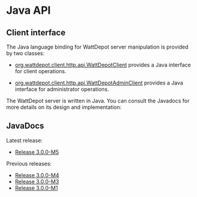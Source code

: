# Java API

## Client interface

The Java language binding for WattDepot server manipulation is provided by two classes:

  * [org.wattdepot.client.http.api.WattDepotClient](http://wattdepot.github.io/wattdepot/javadoc/3.0.0-M5/org/wattdepot/client/http/api/WattDepotClient.html) provides a Java interface for client operations.

  * [org.wattdepot.client.http.api.WattDepotAdminClient](http://wattdepot.github.io/wattdepot/javadoc/3.0.0-M5/org/wattdepot/client/http/api/WattDepotAdminClient.html) provides a Java interface for administrator operations.

The WattDepot server is written in Java. You can consult the Javadocs for more details on its design and implementation:

## JavaDocs

Latest release:

* [Release 3.0.0-M5](http://wattdepot.github.io/wattdepot/javadoc/3.0.0-M5/)

Previous releases:

* [Release 3.0.0-M4](http://wattdepot.github.io/wattdepot/javadoc/3.0.0-M4/)
* [Release 3.0.0-M3](http://wattdepot.github.io/wattdepot/javadoc/3.0.0-M3/)
* [Release 3.0.0-M1](http://wattdepot.github.io/wattdepot/javadoc/3.0.0-M1/)

